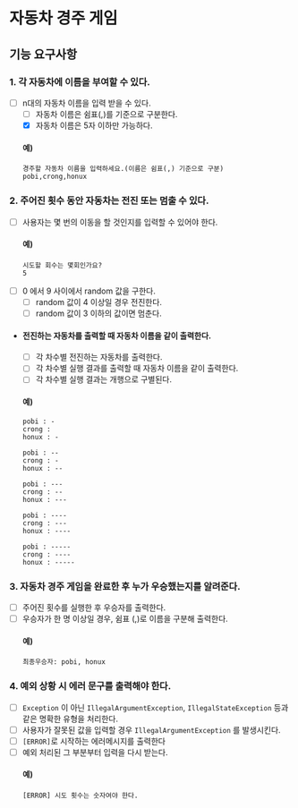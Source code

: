 # 자동차 경주 게임
## 기능 요구사항
### 1. 각 자동차에 이름을 부여할 수 있다.
* [ ] n대의 자동차 이름을 입력 받을 수 있다.
    * [ ] 자동차 이름은 쉼표(,)를 기준으로 구분한다.
    * [X] 자동차 이름은 5자 이하만 가능하다.
  #### 예)
  ```shell
  경주할 자동차 이름을 입력하세요.(이름은 쉼표(,) 기준으로 구분)
  pobi,crong,honux
  ```
### 2. 주어진 횟수 동안 자동차는 전진 또는 멈출 수 있다.
* [ ] 사용자는 몇 번의 이동을 할 것인지를 입력할 수 있어야 한다.
  #### 예)
  ```shell
  시도할 회수는 몇회인가요?
  5
  ```
* [ ] 0 에서 9 사이에서 random 값을 구한다.
    * [ ] random 값이 4 이상일 경우 전진한다.
    * [ ] random 값이 3 이하의 값이면 멈춘다.
* #### 전진하는 자동차를 출력할 때 자동차 이름을 같이 출력한다.
    * [ ] 각 차수별 전진하는 자동차를 출력한다.
    * [ ] 각 차수별 실행 결과를 출력할 때 자동차 이름을 같이 출력한다.
    * [ ] 각 차수별 실행 결과는 개행으로 구별된다.
  #### 예)
  ```shell
  pobi : -
  crong : 
  honux : -
    
  pobi : --
  crong : -
  honux : --
    
  pobi : ---
  crong : --
  honux : ---
    
  pobi : ----
  crong : ---
  honux : ----
    
  pobi : -----
  crong : ----
  honux : -----
  ```


### 3. 자동차 경주 게임을 완료한 후 누가 우승했는지를 알려준다.
* [ ] 주어진 횟수를 실행한 후 우승자를 출력한다.
* [ ] 우승자가 한 명 이상일 경우, 쉼표 (,)로 이름을 구분해 출력한다.
  #### 예)
  ```shell
  최종우승자: pobi, honux
  ```

### 4. 예외 상황 시 에러 문구를 출력해야 한다.
* [ ] `Exception` 이 아닌 `IllegalArgumentException`, `IllegalStateException` 등과 같은 명확한 유형을 처리한다.
* [ ] 사용자가 잘못된 값을 입력할 경우 `IllegalArgumentException` 를 발생시킨다.
* [ ] `[ERROR]`로 시작하는 에러메시지를 출력한다
* [ ] 예외 처리된 그 부분부터 입력을 다시 받는다.
  #### 예)
  ```shell
  [ERROR] 시도 횟수는 숫자여야 한다.
  ```
